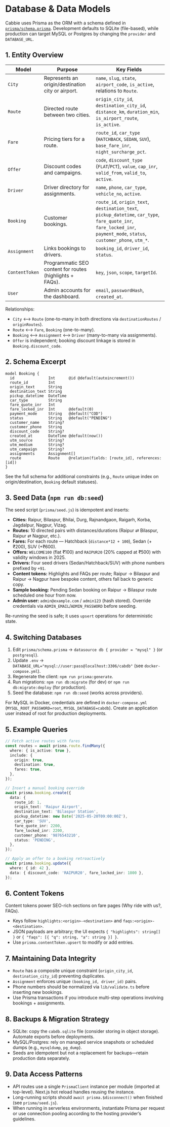 # Database & Data Models

Cabbie uses Prisma as the ORM with a schema defined in [`prisma/schema.prisma`](../prisma/schema.prisma). Development defaults to SQLite (file-based), while production can target MySQL or Postgres by changing the `provider` and `DATABASE_URL`.

## 1. Entity Overview

| Model | Purpose | Key Fields |
| --- | --- | --- |
| `City` | Represents an origin/destination city or airport. | `name`, `slug`, `state`, `airport_code`, `is_active`, relations to `Route`. |
| `Route` | Directed route between two cities. | `origin_city_id`, `destination_city_id`, `distance_km`, `duration_min`, `is_airport_route`, `is_active`. |
| `Fare` | Pricing tiers for a route. | `route_id`, `car_type` (`HATCHBACK`, `SEDAN`, `SUV`), `base_fare_inr`, `night_surcharge_pct`. |
| `Offer` | Discount codes and campaigns. | `code`, `discount_type` (`FLAT`/`PCT`), `value`, `cap_inr`, `valid_from`, `valid_to`, `active`. |
| `Driver` | Driver directory for assignments. | `name`, `phone`, `car_type`, `vehicle_no`, `active`. |
| `Booking` | Customer bookings. | `route_id`, `origin_text`, `destination_text`, `pickup_datetime`, `car_type`, `fare_quote_inr`, `fare_locked_inr`, `payment_mode`, `status`, `customer_phone`, `utm_*`. |
| `Assignment` | Links bookings to drivers. | `booking_id`, `driver_id`, `status`. |
| `ContentToken` | Programmatic SEO content for routes (highlights + FAQs). | `key`, `json`, `scope`, `targetId`. |
| `User` | Admin accounts for the dashboard. | `email`, `passwordHash`, `created_at`. |

Relationships:

- `City` ⟷ `Route` (one-to-many in both directions via `destinationRoutes` / `originRoutes`).
- `Route` ⟷ `Fare`, `Booking` (one-to-many).
- `Booking` ⟷ `Assignment` ⟷ `Driver` (many-to-many via assignments).
- `Offer` is independent; booking discount linkage is stored in `Booking.discount_code`.

## 2. Schema Excerpt

```prisma
model Booking {
  id               Int      @id @default(autoincrement())
  route_id         Int
  origin_text      String
  destination_text String
  pickup_datetime  DateTime
  car_type         String
  fare_quote_inr   Int
  fare_locked_inr  Int      @default(0)
  payment_mode     String   @default("COD")
  status           String   @default("PENDING")
  customer_name    String?
  customer_phone   String
  discount_code    String?
  created_at       DateTime @default(now())
  utm_source       String?
  utm_medium       String?
  utm_campaign     String?
  assignments      Assignment[]
  route            Route    @relation(fields: [route_id], references: [id])
}
```

See the full schema for additional constraints (e.g., `Route` unique index on origin/destination, `Booking` default statuses).

## 3. Seed Data (`npm run db:seed`)

The seed script (`prisma/seed.js`) is idempotent and inserts:

- **Cities:** Raipur, Bilaspur, Bhilai, Durg, Rajnandgaon, Raigarh, Korba, Jagdalpur, Nagpur, Vizag.
- **Routes:** 10 directed pairs with distances/durations (Raipur ⇄ Bilaspur, Raipur ⇄ Nagpur, etc.).
- **Fares:** For each route — Hatchback (`distance*12 + 100`), Sedan (+₹200), SUV (+₹600).
- **Offers:** `WELCOME100` (flat ₹100) and `RAIPUR20` (20% capped at ₹500) with validity windows in 2025.
- **Drivers:** Four seed drivers (Sedan/Hatchback/SUV) with phone numbers prefixed by `+91`.
- **Content tokens:** Highlights and FAQs per route; Raipur → Bilaspur and Raipur → Nagpur have bespoke content, others fall back to generic copy.
- **Sample booking:** Pending Sedan booking on Raipur → Bilaspur route scheduled one hour from now.
- **Admin user:** `admin@example.com` / `admin123` (hash stored). Override credentials via `ADMIN_EMAIL`/`ADMIN_PASSWORD` before seeding.

Re-running the seed is safe; it uses `upsert` operations for deterministic state.

## 4. Switching Databases

1. Edit `prisma/schema.prisma` → `datasource db { provider = "mysql" }` (or `postgresql`).
2. Update `.env` → `DATABASE_URL="mysql://user:pass@localhost:3306/cabdb"` (see `docker-compose.yml`).
3. Regenerate the client: `npm run prisma:generate`.
4. Run migrations: `npm run db:migrate` (for dev) or `npm run db:migrate:deploy` (for production).
5. Seed the database: `npm run db:seed` (works across providers).

For MySQL in Docker, credentials are defined in `docker-compose.yml` (`MYSQL_ROOT_PASSWORD=root`, `MYSQL_DATABASE=cabdb`). Create an application user instead of root for production deployments.

## 5. Example Queries

```ts
// Fetch active routes with fares
const routes = await prisma.route.findMany({
  where: { is_active: true },
  include: {
    origin: true,
    destination: true,
    fares: true,
  },
});

// Insert a manual booking override
await prisma.booking.create({
  data: {
    route_id: 1,
    origin_text: 'Raipur Airport',
    destination_text: 'Bilaspur Station',
    pickup_datetime: new Date('2025-05-20T09:00:00Z'),
    car_type: 'SUV',
    fare_quote_inr: 2200,
    fare_locked_inr: 2200,
    customer_phone: '9876543210',
    status: 'PENDING',
  },
});

// Apply an offer to a booking retroactively
await prisma.booking.update({
  where: { id: 42 },
  data: { discount_code: 'RAIPUR20', fare_locked_inr: 1800 },
});
```

## 6. Content Tokens

Content tokens power SEO-rich sections on fare pages (Why ride with us?, FAQs).

- Keys follow `highlights:<origin>-<destination>` and `faqs:<origin>-<destination>`.
- JSON payloads are arbitrary; the UI expects `{ "highlights": string[] }` or `{ "faqs": [{ "q": string, "a": string }] }`.
- Use `prisma.contentToken.upsert` to modify or add entries.

## 7. Maintaining Data Integrity

- `Route` has a composite unique constraint (`origin_city_id`, `destination_city_id`) preventing duplicates.
- `Assignment` enforces unique `(booking_id, driver_id)` pairs.
- Phone numbers should be normalized via `lib/validate.ts` before inserting new bookings.
- Use Prisma transactions if you introduce multi-step operations involving bookings + assignments.

## 8. Backups & Migration Strategy

- SQLite: copy the `cabdb.sqlite` file (consider storing in object storage). Automate exports before deployments.
- MySQL/Postgres: rely on managed service snapshots or scheduled dumps (e.g., `mysqldump`, `pg_dump`).
- Seeds are idempotent but not a replacement for backups—retain production data separately.

## 9. Data Access Patterns

- API routes use a single `PrismaClient` instance per module (imported at top-level). Next.js hot reload handles reusing the instance.
- Long-running scripts should `await prisma.$disconnect()` when finished (see `prisma/seed.js`).
- When running in serverless environments, instantiate Prisma per request or use connection pooling according to the hosting provider’s guidelines.
